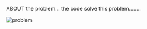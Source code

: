 ABOUT the problem... the code solve this problem........

![problem](https://user-images.githubusercontent.com/34574051/160427294-6b7d79ee-da75-4da1-bebf-486d9aaef799.png)
